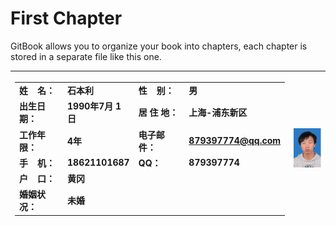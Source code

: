 # First Chapter

GitBook allows you to organize your book into chapters, each chapter is stored in a separate file like this one.

| <table><tr><td>姓    名： </td><td>石本利 </td><td>性    别： </td><td>男</td></tr><tr><td>出生日期：</td><td>1990年7月 1日 </td><td>居 住 地： </td><td>上海-浦东新区</td></tr><tr><td>工作年限：</td><td>4年</td><td>电子邮件：</td><td>879397774@qq.com </td></tr><tr><td>手    机： </td><td>18621101687</td><td>QQ：</td><td>879397774</td></tr><tr><td>户    口： </td><td>黄冈</td></tr><tr><td>婚姻状况：</td><td>未婚</td></tr></table> | ![](/assets/photos.png) |
| :--- | ---: |




